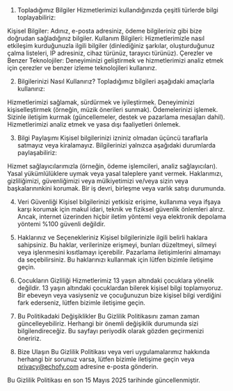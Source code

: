 1. Topladığımız Bilgiler
Hizmetlerimizi kullandığınızda çeşitli türlerde bilgi toplayabiliriz:

Kişisel Bilgiler: Adınız, e-posta adresiniz, ödeme bilgileriniz gibi bize doğrudan sağladığınız bilgiler.
Kullanım Bilgileri: Hizmetlerimizle nasıl etkileşim kurduğunuzla ilgili bilgiler (dinlediğiniz şarkılar, oluşturduğunuz çalma listeleri, IP adresiniz, cihaz türünüz, tarayıcı türünüz).
Çerezler ve Benzer Teknolojiler: Deneyiminizi geliştirmek ve hizmetlerimizi analiz etmek için çerezler ve benzer izleme teknolojileri kullanırız.


2. Bilgilerinizi Nasıl Kullanırız?
Topladığımız bilgileri aşağıdaki amaçlarla kullanırız:

Hizmetlerimizi sağlamak, sürdürmek ve iyileştirmek.
Deneyiminizi kişiselleştirmek (örneğin, müzik önerileri sunmak).
Ödemelerinizi işlemek.
Sizinle iletişim kurmak (güncellemeler, destek ve pazarlama mesajları dahil).
Hizmetlerimizi analiz etmek ve yasa dışı faaliyetleri önlemek.


3. Bilgi Paylaşımı
Kişisel bilgilerinizi izniniz olmadan üçüncü taraflarla satmayız veya kiralamayız. Bilgilerinizi yalnızca aşağıdaki durumlarda paylaşabiliriz:

Hizmet sağlayıcılarımızla (örneğin, ödeme işlemcileri, analiz sağlayıcıları).
Yasal yükümlülüklere uymak veya yasal taleplere yanıt vermek.
Haklarımızı, gizliliğimizi, güvenliğimizi veya mülkiyetimizi ve/veya sizin veya başkalarınınkini korumak.
Bir iş devri, birleşme veya varlık satışı durumunda.


4. Veri Güvenliği
Kişisel bilgilerinizi yetkisiz erişime, kullanıma veya ifşaya karşı korumak için makul idari, teknik ve fiziksel güvenlik önlemleri alırız. Ancak, internet üzerinden hiçbir iletim yöntemi veya elektronik depolama yöntemi %100 güvenli değildir.

5. Haklarınız ve Seçenekleriniz
Kişisel bilgilerinizle ilgili belirli haklara sahipsiniz. Bu haklar, verilerinize erişmeyi, bunları düzeltmeyi, silmeyi veya işlenmesini kısıtlamayı içerebilir. Pazarlama iletişimlerini almamayı da seçebilirsiniz. Bu haklarınızı kullanmak için lütfen bizimle iletişime geçin.

6. Çocukların Gizliliği
Hizmetlerimiz 13 yaşın altındaki çocuklara yönelik değildir. 13 yaşın altındaki çocuklardan bilerek kişisel bilgi toplamıyoruz. Bir ebeveyn veya vasiyseniz ve çocuğunuzun bize kişisel bilgi verdiğini fark ederseniz, lütfen bizimle iletişime geçin.

7. Bu Politikadaki Değişiklikler
Bu Gizlilik Politikasını zaman zaman güncelleyebiliriz. Herhangi bir önemli değişiklik durumunda sizi bilgilendireceğiz. Bu sayfayı periyodik olarak gözden geçirmenizi öneririz.

8. Bize Ulaşın
Bu Gizlilik Politikası veya veri uygulamalarımız hakkında herhangi bir sorunuz varsa, lütfen bizimle iletişime geçin veya privacy@echofy.com adresine e-posta gönderin.

Bu Gizlilik Politikası en son 15 Mayıs 2025 tarihinde güncellenmiştir.
